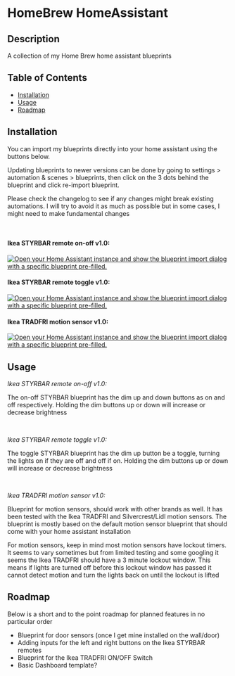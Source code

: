 # HomeBrew HomeAssistant



## Description

A collection of my Home Brew home assistant blueprints

## Table of Contents

- [Installation](#installation)
- [Usage](#usage)
- [Roadmap](#Roadmap)



## Installation

<p>You can import my blueprints directly into your home assistant using the buttons below. </p>
<p>Updating blueprints to newer versions can be done by going to settings > automation & scenes > blueprints, then click on the 3 dots behind the blueprint and click re-import blueprint. </p>
<p>Please check the changelog to see if any changes might break existing automations. I will try to avoid it as much as possible but in some cases, I might need to make fundamental changes</p>
<br>
<h4>Ikea STYRBAR remote on-off v1.0:</h4>
<p><a href="https://my.home-assistant.io/redirect/blueprint_import/?blueprint_url=https%3A%2F%2Fraw.githubusercontent.com%2FxStacke%2Fhome-assistant-repo%2Fmain%2FIkea%2520STYRBAR%2520on-off%2520v1.0%2520-%2520by%2520xStacke.yaml" target="_blank" rel="noreferrer noopener"><img src="https://my.home-assistant.io/badges/blueprint_import.svg" alt="Open your Home Assistant instance and show the blueprint import dialog with a specific blueprint pre-filled." /></a></p>

<h4>Ikea STYRBAR remote toggle v1.0:</h4>
<p><a href="https://my.home-assistant.io/redirect/blueprint_import/?blueprint_url=https%3A%2F%2Fraw.githubusercontent.com%2FxStacke%2Fhome-assistant-repo%2Fmain%2FIkea%2520STYRBAR%2520toggle%2520v1.0%2520-%2520by%2520xStacke.yaml" target="_blank" rel="noreferrer noopener"><img src="https://my.home-assistant.io/badges/blueprint_import.svg" alt="Open your Home Assistant instance and show the blueprint import dialog with a specific blueprint pre-filled." /></a></p>

<h4>Ikea TRADFRI motion sensor v1.0:</h4>
<p><a href="https://my.home-assistant.io/redirect/blueprint_import/?blueprint_url=https%3A%2F%2Fgithub.com%2FxStacke%2Fhome-assistant-repo%2Fblob%2Fmain%2FIkea%2520TRADFRI%2520motion%2520sensor%2520v1.0%2520-%2520by%2520xStacke.yaml" target="_blank" rel="noreferrer noopener"><img src="https://my.home-assistant.io/badges/blueprint_import.svg" alt="Open your Home Assistant instance and show the blueprint import dialog with a specific blueprint pre-filled." /></a></p>

## Usage

<p><i>Ikea STYRBAR remote on-off v1.0:</i></p>
<p>The on-off STYRBAR blueprint has the dim up and down buttons as on and off respectively. Holding the dim buttons up or down will increase or decrease brightness</p>
<br>
<p><i>Ikea STYRBAR remote toggle v1.0:</i></p>
<p>The toggle STYRBAR blueprint has the dim up button be a toggle, turning the lights on if they are off and off if on. Holding the dim buttons up or down will increase or decrease brightness</p>
<br>
<p><i>Ikea TRADFRI motion sensor v1.0:</i></p>
<p>Blueprint for motion sensors, should work with other brands as well. It has been tested with the Ikea TRADFRI and Silvercrest/Lidl motion sensors. The blueprint is mostly based on the default motion sensor blueprint that should come with your home assistant installation</p>
<p>For motion sensors, keep in mind most motion sensors have lockout timers. It seems to vary sometimes but from limited testing and some googling it seems the Ikea TRADFRI should have a 3 minute lockout window. This means if lights are turned off before this lockout window has passed it cannot detect motion and turn the lights back on until the lockout is lifted </p>

## Roadmap

<p>Below is a short and to the point roadmap for planned features in no particular order</p>
 <ul>
  <li>Blueprint for door sensors (once I get mine installed on the wall/door)</li>
  <li>Adding inputs for the left and right buttons on the Ikea STYRBAR remotes</li>
  <li>Blueprint for the Ikea TRADFRI ON/OFF Switch</li>
  <li>Basic Dashboard template?</li>
</ul> 



